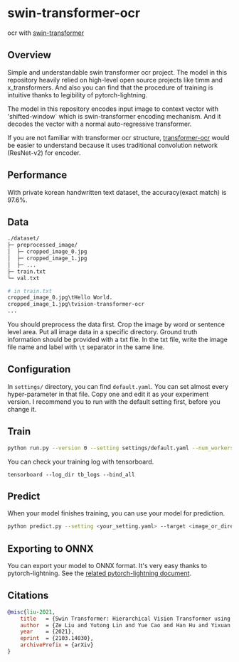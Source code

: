 # swin-transformer-ocr
ocr with [swin-transformer](https://arxiv.org/abs/2103.14030)

## Overview
Simple and understandable swin transformer ocr project.
The model in this repository heavily relied on high-level open source projects like timm and x_transformers.
And also you can find that the procedure of training is intuitive thanks to legibility of pytorch-lightning.

The model in this repository encodes input image to context vector with 'shifted-window` which is swin-transformer encoding mechanism. And it decodes the vector with a normal auto-regressive transformer.

If you are not familiar with transformer ocr structure, [transformer-ocr](https://github.com/YongWookHa/transformer-ocr) would be easier to understand because it uses traditional convolution network (ResNet-v2) for encoder.

## Performance
With private korean handwritten text dataset, the accuracy(exact match) is 97.6%.

## Data
```bash
./dataset/
├─ preprocessed_image/
│  ├─ cropped_image_0.jpg
│  ├─ cropped_image_1.jpg
│  ├─ ...
├─ train.txt
└─ val.txt

# in train.txt
cropped_image_0.jpg\tHello World.
cropped_image_1.jpg\tvision-transformer-ocr
...
```

You should preprocess the data first. Crop the image by word or sentence level area. Put all image data in a specific directory. Ground truth information should be provided with a txt file. In the txt file, write the image file name and label with `\t` separator in the same line.

## Configuration
In `settings/` directory, you can find `default.yaml`. You can set almost every hyper-parameter in that file. Copy one and edit it as your experiment version. I recommend you to run with the default setting first, before you change it.

## Train
```bash
python run.py --version 0 --setting settings/default.yaml --num_workers 16 --batch_size 128
```
You can check your training log with tensorboard.  
```
tensorboard --log_dir tb_logs --bind_all
```  

## Predict  
When your model finishes training, you can use your model for prediction.

```bash  
python predict.py --setting <your_setting.yaml> --target <image_or_directory> --tokenizer <your_tokenizer_pkl> --checkpoint <saved_checkpoint>
```

## Exporting to ONNX  
You can export your model to ONNX format. It's very easy thanks to pytorch-lightning. See the [related pytorch-lightning document](https://pytorch-lightning.readthedocs.io/en/stable/common/production_inference.html).

## Citations

```bibtex
@misc{liu-2021,
    title   = {Swin Transformer: Hierarchical Vision Transformer using Shifted Windows},
	author  = {Ze Liu and Yutong Lin and Yue Cao and Han Hu and Yixuan Wei and Zheng Zhang and Stephen Lin and Baining Guo},
	year    = {2021},
    eprint  = {2103.14030},
	archivePrefix = {arXiv}
}
```
